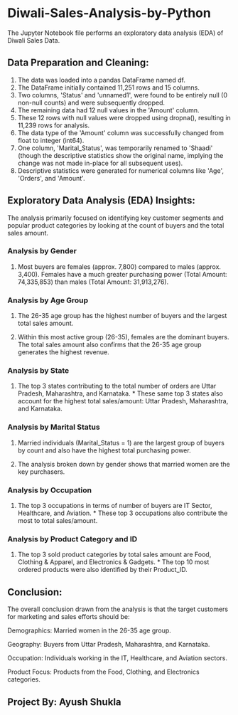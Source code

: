 # Diwali-Sales-Analysis-by-Python

The Jupyter Notebook file performs an exploratory data analysis (EDA) of Diwali Sales Data.

## Data Preparation and Cleaning:
1. The data was loaded into a pandas DataFrame named df.
2. The DataFrame initially contained 11,251 rows and 15 columns.
3. Two columns, 'Status' and 'unnamed1', were found to be entirely null (0 non-null counts) and were subsequently dropped.
4. The remaining data had 12 null values in the 'Amount' column.
5. These 12 rows with null values were dropped using dropna(), resulting in 11,239 rows for analysis.
6. The data type of the 'Amount' column was successfully changed from float to integer (int64).
7. One column, 'Marital_Status', was temporarily renamed to 'Shaadi' (though the descriptive statistics show the original name, implying the change was not made in-place for all subsequent uses).
8. Descriptive statistics were generated for numerical columns like 'Age', 'Orders', and 'Amount'.

## Exploratory Data Analysis (EDA) Insights:
The analysis primarily focused on identifying key customer segments and popular product categories by looking at the count of buyers and the total sales amount.

### Analysis by Gender
1. Most buyers are females (approx. 7,800) compared to males (approx. 3,400). Females have a much greater purchasing power (Total Amount: 74,335,853) than males (Total Amount: 31,913,276).

### Analysis by Age Group
1. The 26-35 age group has the highest number of buyers and the largest total sales amount.

2. Within this most active group (26-35), females are the dominant buyers. The total sales amount also confirms that the 26-35 age group generates the highest revenue.

### Analysis by State
1. The top 3 states contributing to the total number of orders are Uttar Pradesh, Maharashtra, and Karnataka. * These same top 3 states also account for the highest total sales/amount: Uttar Pradesh, Maharashtra, and Karnataka.

### Analysis by Marital Status
1. Married individuals (Marital_Status = 1) are the largest group of buyers by count and also have the highest total purchasing power.

2. The analysis broken down by gender shows that married women are the key purchasers.

### Analysis by Occupation
1. The top 3 occupations in terms of number of buyers are IT Sector, Healthcare, and Aviation. * These top 3 occupations also contribute the most to total sales/amount.

### Analysis by Product Category and ID
1. The top 3 sold product categories by total sales amount are Food, Clothing & Apparel, and Electronics & Gadgets. * The top 10 most ordered products were also identified by their Product_ID.

## Conclusion:
The overall conclusion drawn from the analysis is that the target customers for marketing and sales efforts should be:

Demographics: Married women in the 26-35 age group.

Geography: Buyers from Uttar Pradesh, Maharashtra, and Karnataka.

Occupation: Individuals working in the IT, Healthcare, and Aviation sectors.

Product Focus: Products from the Food, Clothing, and Electronics categories.

## Project By: Ayush Shukla

